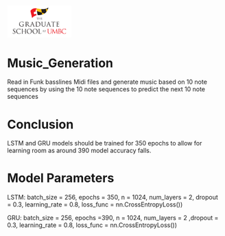 <img src="Images/UMBC_Graduate_School.jpg" width="150"> 

# Music_Generation
Read in Funk basslines Midi files and generate music based on 10 note sequences by using the 10 note sequences to predict the next 10 note sequences

# Conclusion
LSTM and GRU models should be trained for 350 epochs to allow for learning room as around 390 model accuracy falls.

# Model Parameters

LSTM: batch_size = 256, epochs = 350, n = 1024, num_layers = 2, dropout = 0.3, learning_rate = 0.8, loss_func = nn.CrossEntropyLoss())

GRU:  batch_size = 256, epochs =390, n = 1024, num_layers = 2 ,dropout = 0.3, learning_rate = 0.8, loss_func = nn.CrossEntropyLoss())
